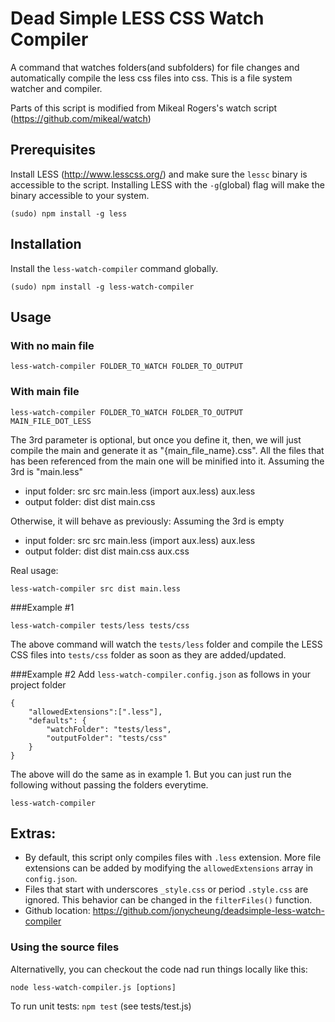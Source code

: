 Dead Simple LESS CSS Watch Compiler
===================

A command that watches folders(and subfolders) for file changes and automatically compile the less css files into css. This is a file system watcher and compiler.

Parts of this script is modified from Mikeal Rogers's watch script (https://github.com/mikeal/watch)

## Prerequisites
Install LESS (http://www.lesscss.org/) and make sure the `lessc` binary is accessible to the script. Installing LESS with the `-g`(global) flag will make the binary accessible to your system.

```
(sudo) npm install -g less
```

## Installation
Install the `less-watch-compiler` command globally.

```
(sudo) npm install -g less-watch-compiler
```

## Usage
### With no main file 
```
less-watch-compiler FOLDER_TO_WATCH FOLDER_TO_OUTPUT
```
### With main file
```
less-watch-compiler FOLDER_TO_WATCH FOLDER_TO_OUTPUT MAIN_FILE_DOT_LESS
```
The 3rd parameter is optional, but once you define it, then, we will just compile the main and generate it as "{main_file_name}.css". All the files that has been referenced from the main one will be minified into it.
Assuming the 3rd is "main.less" 
- input folder: src
    src
        main.less (import aux.less)
        aux.less
- output folder: dist
    dist
        main.css
        
Otherwise, it will behave as previously:
Assuming the 3rd is empty
- input folder: src
    src
        main.less (import aux.less)
        aux.less
- output folder: dist
    dist
        main.css
        aux.css

Real usage:
```
less-watch-compiler src dist main.less
```
###Example #1
```
less-watch-compiler tests/less tests/css
```
The above command will watch the `tests/less` folder and compile the LESS CSS files into `tests/css` folder as soon as they are added/updated.

###Example #2
Add `less-watch-compiler.config.json` as follows in your project folder

```
{
    "allowedExtensions":[".less"],
    "defaults": {
        "watchFolder": "tests/less",
        "outputFolder": "tests/css"
    }
}
```

The above will do the same as in example 1. But you can just run the following without passing the folders everytime.

```
less-watch-compiler
```

## Extras:
* By default, this script only compiles files with `.less` extension. More file extensions can be added by modifying the `allowedExtensions` array in `config.json`.
* Files that start with underscores `_style.css` or period `.style.css` are ignored. This behavior can be changed in the `filterFiles()` function.
* Github location: https://github.com/jonycheung/deadsimple-less-watch-compiler

### Using the source files
Alternativelly, you can checkout the code nad run things locally like this:

```
node less-watch-compiler.js [options]
```

To run unit tests: `npm test` (see tests/test.js)
